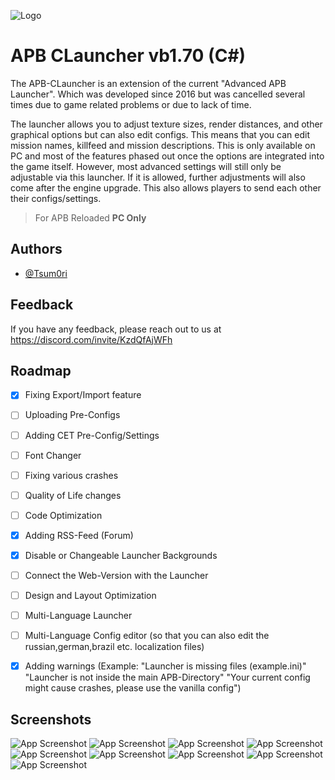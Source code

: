 
![Logo](https://i.imgur.com/bftGOuQ.png)


# APB CLauncher vb1.70 (C#)

The APB-CLauncher is an extension of the current "Advanced APB Launcher". Which was developed since 2016 but was cancelled several times due to game related problems or due to lack of time.

The launcher allows you to adjust texture sizes, render distances, and other graphical options but can also edit configs. This means that you can edit mission names, killfeed and mission descriptions.
This is only available on PC and most of the features phased out once the options are integrated into the game itself.
However, most advanced settings will still only be adjustable via this launcher. If it is allowed, further adjustments will also come after the engine upgrade. 
This also allows players to send each other their configs/settings.
> For APB Reloaded **PC Only**


## Authors

- [@Tsum0ri](https://www.github.com/Tsum0ri)


## Feedback

If you have any feedback, please reach out to us at https://discord.com/invite/KzdQfAjWFh


## Roadmap

- [x] Fixing Export/Import feature

- [ ] Uploading Pre-Configs

- [ ] Adding CET Pre-Config/Settings

- [ ] Font Changer

- [ ] Fixing various crashes

- [ ] Quality of Life changes

- [ ] Code Optimization

- [x] Adding RSS-Feed (Forum)

- [x] Disable or Changeable Launcher Backgrounds

- [ ] Connect the Web-Version with the Launcher

- [ ] Design and Layout Optimization

- [ ] Multi-Language Launcher

- [ ] Multi-Language Config editor (so that you can also edit the russian,german,brazil etc. localization files)

- [x] Adding warnings (Example: "Launcher is missing files (example.ini)" "Launcher is not inside the main APB-Directory" "Your current config might cause crashes, please use the vanilla config")


## Screenshots

![App Screenshot](https://qu.ax/TQ4E.gif)
![App Screenshot](https://i.imgur.com/5edteVs.png)
![App Screenshot](https://i.imgur.com/ZBJKRNM.gif)
![App Screenshot](https://i.imgur.com/jjgF9us.png)
![App Screenshot](https://i.imgur.com/Vav29t7.png)
![App Screenshot](https://i.imgur.com/X3fE8Pc.png)
![App Screenshot](https://i.imgur.com/zMxKAkO.png)
![App Screenshot](https://i.imgur.com/A3i3oIu.gif)
![App Screenshot](https://i.imgur.com/NNFAR29.gif)

